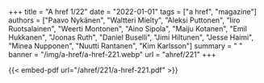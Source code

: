+++
title = "A href 1/22"
date = "2022-01-01"
tags = ["a href", "magazine"]
authors = ["Paavo Nykänen", "Waltteri Mielty", "Aleksi Puttonen", "Iiro Ruotsalainen", "Weerti Montonen", "Aino Sipola", "Maiju Kotanen", "Emil Hukkanen", "Joonas Ruth", "Daniel Buselli", "Jimi Hiltunen", "Jesse Haimi", "Minea Nupponen", "Nuutti Rantanen", "Kim Karlsson"]
summary = " "
banner = "/img/a-href/a-href-221.webp"
url = "ahref/221"
+++

{{< embed-pdf url="/ahref/221/a-href-221.pdf" >}}
